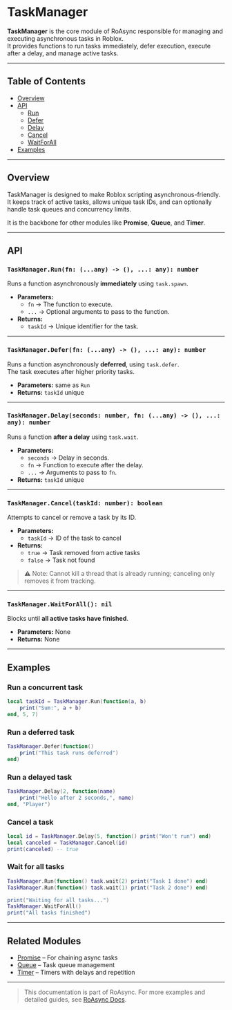 # TaskManager

**TaskManager** is the core module of RoAsync responsible for managing and executing asynchronous tasks in Roblox.  
It provides functions to run tasks immediately, defer execution, execute after a delay, and manage active tasks.

---

## Table of Contents

- [Overview](#overview)
- [API](#api)
  - [Run](#run)
  - [Defer](#defer)
  - [Delay](#delay)
  - [Cancel](#cancel)
  - [WaitForAll](#waitforall)
- [Examples](#examples)

---

## Overview

TaskManager is designed to make Roblox scripting asynchronous-friendly.  
It keeps track of active tasks, allows unique task IDs, and can optionally handle task queues and concurrency limits.  

It is the backbone for other modules like **Promise**, **Queue**, and **Timer**.

---

## API

### `TaskManager.Run(fn: (...any) -> (), ...: any): number`
Runs a function asynchronously **immediately** using `task.spawn`.
- **Parameters:**
  - `fn` → The function to execute.
  - `...` → Optional arguments to pass to the function.
- **Returns:**  
  - `taskId` → Unique identifier for the task.

---

### `TaskManager.Defer(fn: (...any) -> (), ...: any): number`
Runs a function asynchronously **deferred**, using `task.defer`.  
The task executes after higher priority tasks.
- **Parameters:** same as `Run`
- **Returns:** `taskId` unique

---

### `TaskManager.Delay(seconds: number, fn: (...any) -> (), ...: any): number`
Runs a function **after a delay** using `task.wait`.
- **Parameters:**
  - `seconds` → Delay in seconds.
  - `fn` → Function to execute after the delay.
  - `...` → Arguments to pass to `fn`.
- **Returns:** `taskId` unique

---

### `TaskManager.Cancel(taskId: number): boolean`
Attempts to cancel or remove a task by its ID.  
- **Parameters:**
  - `taskId` → ID of the task to cancel
- **Returns:**
  - `true` → Task removed from active tasks
  - `false` → Task not found
> ⚠️ Note: Cannot kill a thread that is already running; canceling only removes it from tracking.

---

### `TaskManager.WaitForAll(): nil`
Blocks until **all active tasks have finished**.
- **Parameters:** None
- **Returns:** None

---

## Examples
### Run a concurrent task
```lua
local taskId = TaskManager.Run(function(a, b)
    print("Sum:", a + b)
end, 5, 7)
```

### Run a deferred task
```lua
TaskManager.Defer(function()
    print("This task runs deferred")
end)
```

### Run a delayed task
```lua
TaskManager.Delay(2, function(name)
    print("Hello after 2 seconds,", name)
end, "Player")
```

### Cancel a task
```lua
local id = TaskManager.Delay(5, function() print("Won't run") end)
local canceled = TaskManager.Cancel(id)
print(canceled) -- true
```

### Wait for all tasks
```lua
TaskManager.Run(function() task.wait(2) print("Task 1 done") end)
TaskManager.Run(function() task.wait(1) print("Task 2 done") end)

print("Waiting for all tasks...")
TaskManager.WaitForAll()
print("All tasks finished")
```

---

## Related Modules
* [Promise](Promise.md) – For chaining async tasks
* [Queue](Queue.md) – Task queue management
* [Timer](Timer.md) – Timers with delays and repetition

---

> This documentation is part of RoAsync.
> For more examples and detailed guides, see [RoAsync Docs](index.md).
